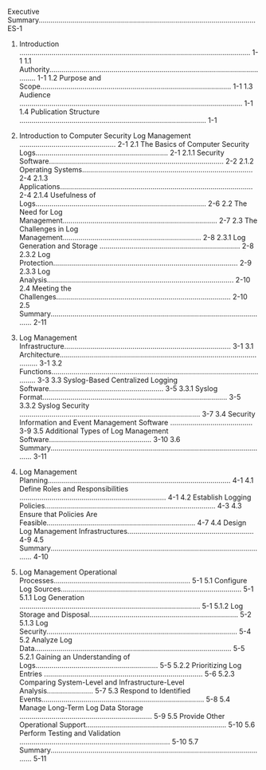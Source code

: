 Executive Summary............................................................................................................ES-1

1. Introduction ................................................................................................................... 1-1
1.1 Authority................................................................................................................ 1-1
1.2 Purpose and Scope............................................................................................... 1-1
1.3 Audience ............................................................................................................... 1-1
1.4 Publication Structure ............................................................................................. 1-1

2. Introduction to Computer Security Log Management ................................................ 2-1
2.1 The Basics of Computer Security Logs.................................................................. 2-1
2.1.1 Security Software....................................................................................... 2-2
2.1.2 Operating Systems..................................................................................... 2-4
2.1.3 Applications................................................................................................ 2-4
2.1.4 Usefulness of Logs..................................................................................... 2-6
2.2 The Need for Log Management............................................................................. 2-7
2.3 The Challenges in Log Management..................................................................... 2-8
2.3.1 Log Generation and Storage ...................................................................... 2-8
2.3.2 Log Protection............................................................................................ 2-9
2.3.3 Log Analysis............................................................................................. 2-10
2.4 Meeting the Challenges....................................................................................... 2-10
2.5 Summary............................................................................................................. 2-11

3. Log Management Infrastructure................................................................................... 3-1
3.1 Architecture........................................................................................................... 3-1
3.2 Functions............................................................................................................... 3-3
3.3 Syslog-Based Centralized Logging Software......................................................... 3-5
3.3.1 Syslog Format............................................................................................ 3-5
3.3.2 Syslog Security .......................................................................................... 3-7
3.4 Security Information and Event Management Software ......................................... 3-9
3.5 Additional Types of Log Management Software................................................... 3-10
3.6 Summary............................................................................................................. 3-11

4. Log Management Planning........................................................................................... 4-1
4.1 Define Roles and Responsibilities ......................................................................... 4-1
4.2 Establish Logging Policies..................................................................................... 4-3
4.3 Ensure that Policies Are Feasible.......................................................................... 4-7
4.4 Design Log Management Infrastructures............................................................... 4-9
4.5 Summary............................................................................................................. 4-10

5. Log Management Operational Processes.................................................................... 5-1
5.1 Configure Log Sources.......................................................................................... 5-1
5.1.1 Log Generation .......................................................................................... 5-1
5.1.2 Log Storage and Disposal.......................................................................... 5-2
5.1.3 Log Security............................................................................................... 5-4
5.2 Analyze Log Data.................................................................................................. 5-5
5.2.1 Gaining an Understanding of Logs............................................................. 5-5
5.2.2 Prioritizing Log Entries ............................................................................... 5-6
5.2.3 Comparing System-Level and Infrastructure-Level Analysis....................... 5-7
5.3 Respond to Identified Events................................................................................. 5-8
5.4 Manage Long-Term Log Data Storage .................................................................. 5-9
5.5 Provide Other Operational Support...................................................................... 5-10
5.6 Perform Testing and Validation ........................................................................... 5-10
5.7 Summary............................................................................................................. 5-11
